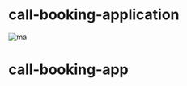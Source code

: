 # call-booking-application



![ma](https://user-images.githubusercontent.com/29688323/179655923-e5d9ed72-176e-4956-897c-c1bb434d5c63.jpg)
# call-booking-app
